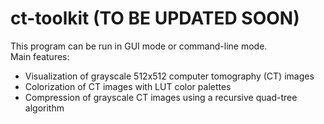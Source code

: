 # ct-toolkit (TO BE UPDATED SOON)
This program can be run in GUI mode or command-line mode.  
Main features:
* Visualization of grayscale 512x512 computer tomography (CT) images
* Colorization of CT images with LUT color palettes 
* Compression of grayscale CT images using a recursive quad-tree algorithm
